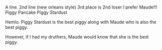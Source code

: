 A line.
2nd line (new orleans style)
3rd place is 2nd loser
I prefer Maude!!!
Piggy Pancake
Piggy Stardust


Hemlo. Piggy Stardust is the best piggy along with Maude who is also the best piggy.

However, if I had my druthers, Maude would know that she is the best piggy.